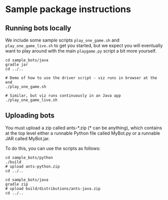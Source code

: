 # Sample package instructions

## Running bots locally

We include some sample scripts `play_one_game.sh` and `play_one_game_live.sh` to get you started,
but we expect you will eventually want to play around with the main `playgame.py` script a bit more
yourself.

    cd sample_bots/java
    gradle jar
    cd ../..

    # Demo of how to use the driver script - viz runs in browser at the end
    ./play_one_game.sh

    # Similar, but viz runs continuously in an Java app
    ./play_one_game_live.sh

## Uploading bots

You must upload a zip called ants-\*.zip (\* can be anything), which contains at the top level either
a runnable Python file called MyBot.py or a runnable JAR called MyBot.jar.

To do this, you can use the scripts as follows:

    cd sample_bots/python
    ./build
    # upload ants-python.zip
    cd ../..

    cd sample_bots/java
    gradle zip
    # upload build/distributions/ants-java.zip
    cd ../..
